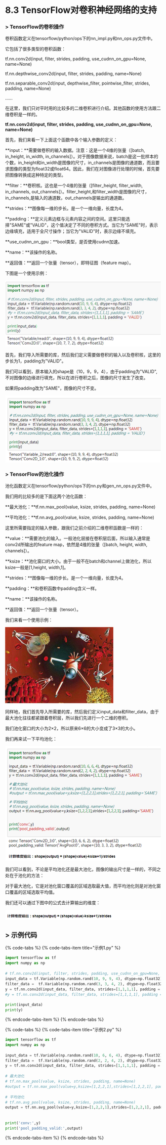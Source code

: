 # 8.3 TensorFlow对卷积神经网络的支持

### &gt; TensorFlow的卷积操作

卷积函数定义在tensorflow/python/ops下的nn\_impl.py和nn\_ops.py文件中。

它包括了很多类型的卷积函数：

tf.nn.conv2d\(input, filter, strides, padding, use\_cudnn\_on\_gpu=None, name=None\)

tf.nn.depthwise\_conv2d\(input, filter, strides, padding, name=None\)

tf.nn.separable\_conv2d\(input, depthwise\_filter, pointwise\_filter, strides, padding, name=None\)

……



在这里，我们只对平时用的比较多的二维卷积进行介绍。其他函数的使用方法跟二维卷积是一样的。

**tf.nn.conv2d\(input, filter, strides, padding, use\_cudnn\_on\_gpu=None, name=None\)**

首先，我们来看一下上面这个函数中各个输入参数的定义：

**input：**需要做卷积的输入数据。注意：这是一个4维的张量（\[batch, in\_height, in\_width, in\_channels\]）。对于图像数据来说，batch是这一批样本的个数，in\_height和in\_width是图像的尺寸，in\_channels是图像的通道数，而且要求图像的类型为float32或float64。因此，我们在对图像进行处理的时候，首先要把图像转换成这种特定的类型。

**filter：**卷积核。这也是一个4维的张量（\[filter\_height, filter\_width, in\_channels, out\_channels\]）。filter\_height,和filter\_width是图像的尺寸，in\_channels,是输入的通道数，out\_channels是输出的通道数。

**strides：**图像每一维的步长。是一个一维向量，长度为4。

**padding：**定义元素边框与元素内容之间的空间。这里只能选择"SAME"或"VALID"，这个值决定了不同的卷积方式。当它为"SAME"时，表示边缘填充，适用于全尺寸操作；当它为"VALID"时，表示边缘不填充。

**use\_cudnn\_on\_gpu：**bool类型，是否使用cudnn加速。

**name：**该操作的名称。

**返回值：**返回一个张量（tensor），即特征图（feature map）。



下图是一个使用示例：

![&#x56FE;8-38](../../.gitbook/assets/image%20%28232%29.png)

首先，我们导入所需要的库，然后我们定义需要做卷积的输入以及卷积核，这里的步长为1，padding为"VALID"。

我们可以看到，原本输入的shape是（10，9，9，4），由于padding为"VALID",不对图像的边缘进行填充，所以在进行卷积之后，图像的尺寸发生了改变。

如果将padding改为"SAME"，图像的尺寸不变。

![&#x56FE;8-39](../../.gitbook/assets/image%20%28152%29.png)



### &gt; TensorFlow的池化操作

池化函数定义在tensorflow/python/ops下的nn.py和gen\_nn\_ops.py文件中。

我们用的比较多的是下面这两个池化函数：

**最大池化：**tf.nn.max\_pool\(value, ksize, strides, padding, name=None\) 

**平均池化：**tf.nn.avg\_pool\(value, ksize, strides, padding, name=None\)



这里所需要指定的输入参数，跟我们之前介绍的二维卷积函数是一样的：

**value：**需要池化的输入。一般池化层接在卷积层后面，所以输入通常是conv2d所输出的feature map，依然是4维的张量（\[batch, height, width, channels\]）。

**ksize：**池化窗口的大小。由于一般不在batch和channel上做池化，所以ksize一般是\[1,height, width,1\]。

**strides：**图像每一维的步长。是一个一维向量，长度为4。

**padding：**和卷积函数中padding含义一样。

**name：**该操作的名称。

**返回值：**返回一个张量（tensor）。



我们来看一个使用示例：

![&#x56FE;8-40](../../.gitbook/assets/image%20%28134%29.png)

同样地，我们首先导入所需要的库，然后我们定义input\_data和filter\_data，由于最大池化往往都紧跟着卷积层，所以我们先进行一个二维的卷积。

我们池化窗口的大小为2×2，所以原来6×6的大小变成了3×3的大小。

 

我们再来试一下平均池化：

![&#x56FE;8-41](../../.gitbook/assets/image%20%28208%29.png)

我们可以看到，不论是平均池化还是最大池化，图像的输出尺寸是一样的，不同之处在于池化的方法：

对于最大池化，它是对池化窗口覆盖的区域选取最大值，而平均池化则是对池化窗口覆盖的区域选取平均值。



我们还可以通过下图中的公式去计算输出的维度：

![&#x56FE;8-42](../../.gitbook/assets/image%20%28295%29.png)



## &gt; 示例代码

{% code-tabs %}
{% code-tabs-item title="示例1.py" %}
```python
import tensorflow as tf
import numpy as np

# tf.nn.conv2d(input, filter, strides, padding, use_cudnn_on_gpu=None, name=None)
input_data = tf.Variable(np.random.rand(10, 9, 9, 4), dtype=np.float32)
filter_data =  tf.Variable(np.random.rand(3, 3, 4, 2), dtype=np.float32)
y = tf.nn.conv2d(input_data, filter_data, strides=[1,1,1,1], padding = 'SAME')
#y = tf.nn.conv2d(input_data, filter_data, strides=[1,1,1,1], padding = 'VALID')

print(input_data)
print(y)
```
{% endcode-tabs-item %}
{% endcode-tabs %}

{% code-tabs %}
{% code-tabs-item title="示例2.py" %}
```python
import tensorflow as tf
import numpy as np

input_data = tf.Variable(np.random.rand(10, 6, 6, 4), dtype=np.float32)
filter_data =  tf.Variable(np.random.rand(2, 2, 4, 2), dtype=np.float32)
y = tf.nn.conv2d(input_data, filter_data, strides=[1,1,1,1], padding = 'SAME')

# 最大池化
# tf.nn.max_pool(value, ksize, strides, padding, name=None) 
#output = tf.nn.max_pool(value=y,ksize=[1,2,2,1],strides=[1,2,2,1], padding='SAME')

# 平均池化
# tf.nn.avg_pool(value, ksize, strides, padding, name=None)
output = tf.nn.avg_pool(value=y,ksize=[1,2,2,1],strides=[1,2,2,1], padding='SAME')


print('conv:',y)
print('pool_padding_valid:',output)
```
{% endcode-tabs-item %}
{% endcode-tabs %}

